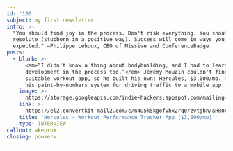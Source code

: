 ```yaml
---
id: '100'
subject: my first newsletter
intro: >-
  "You should find joy in the process. Don't risk everything. You should be
  resolute (stubborn in a positive way). Success will come in ways you never
  expected." —Philippe Lehoux, CEO of Missive and ConferenceBadge
posts:
  - blurb: >-
      <em>“I didn't know a thing about bodybuilding, and I had to learn Android
      development in the process too.”</em> Jérémy Mouzin couldn't find a
      suitable workout app, so he built his own: Hercules, $3,000/mo. Read about
      his paint-by-numbers system for driving traffic to a mobile app.
    image: >-
      https://storage.googleapis.com/indie-hackers.appspot.com/mailing-list/story-image--hercules.jpg
    link: >-
      https://el2.convertkit-mail2.com/c/n4u5k5kgofvhx2rq0/zvtghn/aHR0cHM6Ly93d3cuaW5kaWVoYWNrZXJzLmNvbS9idXNpbmVzc2VzL2hlcmN1bGVzP3V0bV9zb3VyY2U9SW5kaWUrSGFja2VycytOZXdzbGV0dGVyJnV0bV9jYW1wYWlnbj1pbmRpZS1oYWNrZXJzLW5ld3NsZXR0ZXItMDYxJnV0bV9tZWRpdW09ZW1haWw=
    title: 'Hercules – Workout Performance Tracker App ($3,000/mo)'
    type: INTERVIEW
callout: wkeprok
closing: powkerw
---
```


